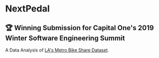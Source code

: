 # NextPedal

## 🏆  Winning Submission for Capital One's 2019 Winter Software Engineering Summit

A Data Analysis of [LA's Metro Bike Share Dataset](https://bikeshare.metro.net/about/data/).
